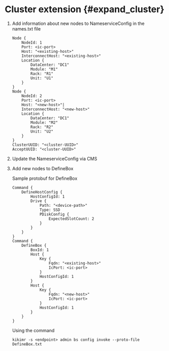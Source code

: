 # Cluster extension {#expand_cluster}

1) Add information about new nodes to NameserviceConfig in the names.txt file

    ```
    Node {
        NodeId: 1
        Port: <ic-port>
        Host: "<existing-host>"
        InterconnectHost: "<existing-host>"
        Location {
            DataCenter: "DC1"
            Module: "M1"
            Rack: "R1"
            Unit: "U1"
        }
    }
    Node {
        NodeId: 2
        Port: <ic-port>
        Host: "<new-host>"|
        InterconnectHost: "<new-host>"
        Location {
            DataCenter: "DC1"
            Module: "M2"
            Rack: "R2"
            Unit: "U2"
        }
    }
    ClusterUUID: "<cluster-UUID>"
    AcceptUUID: "<cluster-UUID>"
    ```

2) Update the NameserviceConfig via CMS

3) Add new nodes to DefineBox

    Sample protobuf for DefineBox

    ```
    Command {
        DefineHostConfig {
            HostConfigId: 1
            Drive {
                Path: "<device-path>"
                Type: SSD
                PDiskConfig {
                    ExpectedSlotCount: 2
                }
            }
        }
    }
    Command {
        DefineBox {
            BoxId: 1
            Host {
                Key {
                    Fqdn: "<existing-host>"
                    IcPort: <ic-port>
                }
                HostConfigId: 1
            }
            Host {
                Key {
                    Fqdn: "<new-host>"
                    IcPort: <ic-port>
                }
                HostConfigId: 1
            }
        }
    }
    ```

    Using the command

    ```
    kikimr -s <endpoint> admin bs config invoke --proto-file DefineBox.txt
    ```

